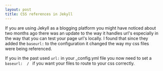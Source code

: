 ```yaml
---
layout: post
title: CSS references in Jekyll
---
```


If you are using Jekyll as a blogging platform you might have noticed about two months ago there was an update to the way it handles url's especially in the way that you can test your page url's locally.  I found that since they added the ``baseurl:`` to the configuration it changed the way my css files were being referenced.  

If you in the past used ``url:`` in your _config.yml file you now need to set a ``baseurl:  / `` if you want your files to route to your css correctly.
